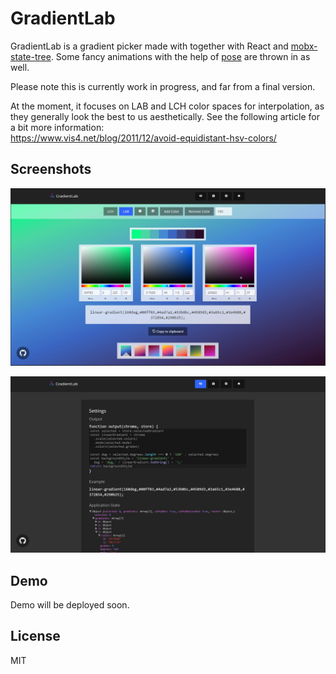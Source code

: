 # GradientLab

GradientLab is a gradient picker made with together with React and [mobx-state-tree](https://github.com/mobxjs/mobx-state-tree). Some fancy animations with the help of [pose](https://popmotion.io/pose/) are thrown in as well.

Please note this is currently work in progress, and far from a final version.

At the moment, it focuses on LAB and LCH color spaces for interpolation, as they generally look the best to us aesthetically. See the following article for a bit more information:\
https://www.vis4.net/blog/2011/12/avoid-equidistant-hsv-colors/

## Screenshots
![Home](/media/screenshot-0.jpg)

![Settings](/media/screenshot-1.jpg)

## Demo
Demo will be deployed soon.

## License
MIT